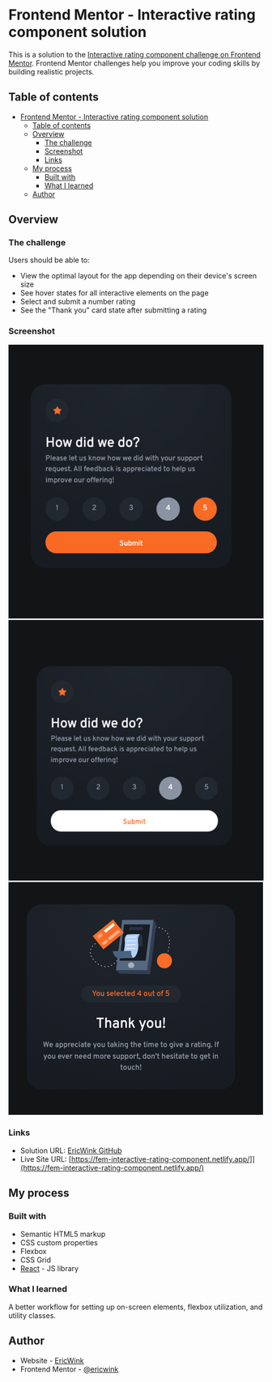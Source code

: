 # Frontend Mentor - Interactive rating component solution

This is a solution to the [Interactive rating component challenge on Frontend Mentor](https://www.frontendmentor.io/challenges/interactive-rating-component-koxpeBUmI). Frontend Mentor challenges help you improve your coding skills by building realistic projects.

## Table of contents

- [Frontend Mentor - Interactive rating component solution](#frontend-mentor---interactive-rating-component-solution)
  - [Table of contents](#table-of-contents)
  - [Overview](#overview)
    - [The challenge](#the-challenge)
    - [Screenshot](#screenshot)
    - [Links](#links)
  - [My process](#my-process)
    - [Built with](#built-with)
    - [What I learned](#what-i-learned)
  - [Author](#author)

## Overview

### The challenge

Users should be able to:

- View the optimal layout for the app depending on their device's screen size
- See hover states for all interactive elements on the page
- Select and submit a number rating
- See the "Thank you" card state after submitting a rating

### Screenshot

![select and hover](./src/images/select%20and%20hover.png)
![submit hover](./src/images/submit%20hover.png)
![thank you screen](./src/images/thank%20you%20screen.png)

### Links

- Solution URL: [EricWink GitHub](https://github.com/ericwink/FEM-Interactive-Rating-Component)
- Live Site URL: [https://fem-interactive-rating-component.netlify.app/]](https://fem-interactive-rating-component.netlify.app/)

## My process

### Built with

- Semantic HTML5 markup
- CSS custom properties
- Flexbox
- CSS Grid
- [React](https://reactjs.org/) - JS library

### What I learned

A better workflow for setting up on-screen elements, flexbox utilization, and utility classes.

## Author

- Website - [EricWink](https://github.com/ericwink)
- Frontend Mentor - [@ericwink](https://www.frontendmentor.io/profile/ericwink)
